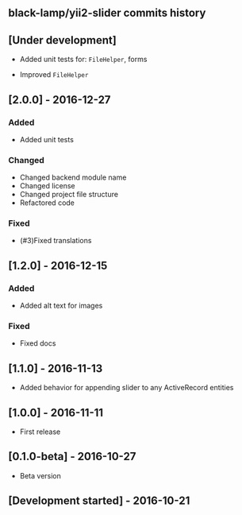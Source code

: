 black-lamp/yii2-slider commits history
------------------------------------------

## [Under development]
- Added unit tests for:
`FileHelper`, forms

- Improved `FileHelper`

## [2.0.0] - 2016-12-27

### Added
- Added unit tests

### Changed
- Changed backend module name
- Changed license
- Changed project file structure
- Refactored code

### Fixed
- (#3)Fixed translations

## [1.2.0] - 2016-12-15

### Added
- Added alt text for images

### Fixed
- Fixed docs

## [1.1.0] - 2016-11-13

- Added behavior for appending slider to any ActiveRecord entities

## [1.0.0] - 2016-11-11

- First release

## [0.1.0-beta] - 2016-10-27

- Beta version

## [Development started] - 2016-10-21